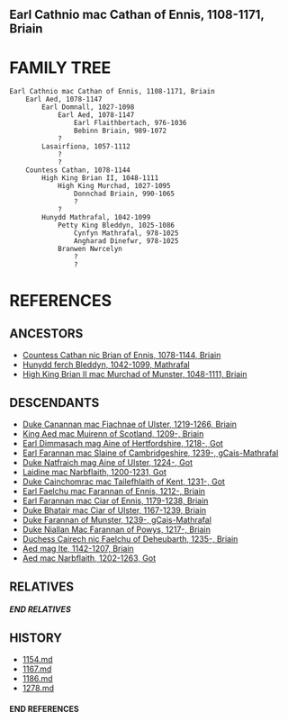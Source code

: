 ## Earl Cathnio mac Cathan of Ennis, 1108-1171, Briain

# FAMILY TREE

```
Earl Cathnio mac Cathan of Ennis, 1108-1171, Briain
    Earl Aed, 1078-1147
        Earl Domnall, 1027-1098
            Earl Aed, 1078-1147
                Earl Flaithbertach, 976-1036
                Bebinn Briain, 989-1072
            ?
        Lasairfiona, 1057-1112
            ?
            ?
    Countess Cathan, 1078-1144
        High King Brian II, 1048-1111
            High King Murchad, 1027-1095
                Donnchad Briain, 990-1065
                ?
            ?
        Hunydd Mathrafal, 1042-1099
            Petty King Bleddyn, 1025-1086
                Cynfyn Mathrafal, 978-1025
                Angharad Dinefwr, 978-1025
            Branwen Nwrcelyn
                ?
                ?
```


# REFERENCES

## ANCESTORS
* [Countess Cathan nic Brian of Ennis, 1078-1144, Briain](cathan_nic_brian_1078.md)
* [Hunydd ferch Bleddyn, 1042-1099, Mathrafal](hunydd_ferch_bleddyn_1042.md)
* [High King Brian II mac Murchad of Munster, 1048-1111, Briain](brian_ii_mac_murchad_1048.md)

## DESCENDANTS
* [Duke Canannan mac Fiachnae of Ulster, 1219-1266, Briain](canannan_mac_fiachnae_1219.md)
* [King Aed mac Muirenn of Scotland, 1209-, Briain](aed_mac_muirenn_1209.md)
* [Earl Dimmasach mag Aine of Hertfordshire, 1218-, Got](dimmasach_mag_aine_1218.md)
* [Earl Farannan mac Slaine of Cambridgeshire, 1239-, gCais-Mathrafal](farannan_mac_slaine_1239.md)
* [Duke Natfraich mag Aine of Ulster, 1224-, Got](natfraich_mag_aine_1224.md)
* [Laidine mac Narbflaith, 1200-1231, Got](laidine_mac_narbflaith_1200.md)
* [Duke Cainchomrac mac Tailefhlaith of Kent, 1231-, Got](cainchomrac_tailefhlaith_1231.md)
* [Earl Faelchu mac Farannan of Ennis, 1212-, Briain](faelchu_mac_farannan_1212.md)
* [Earl Farannan mac Ciar of Ennis, 1179-1238, Briain](farannan_mac_ciar_1179.md)
* [Duke Bhatair mac Ciar of Ulster, 1167-1239, Briain](bhatair_mac_ciar_1167.md)
* [Duke Farannan of Munster, 1239-, gCais-Mathrafal](farannan_1239.md)
* [Duke Niallan Mac Farannan of Powys, 1217-, Briain](niallan_mac_farannan_1217.md)
* [Duchess Cairech nic Faelchu of Deheubarth, 1235-, Briain](cairech_nic_faelchu_1235.md)
* [Aed mag Ite, 1142-1207, Briain](aed_mag_ite_1142.md)
* [Aed mac Narbflaith, 1202-1263, Got](aed_mac_narbflaith_1202.md)

## RELATIVES

##### END RELATIVES 
## HISTORY
* [1154.md](../h/1154.md)
* [1167.md](../h/1167.md)
* [1186.md](../h/1186.md)
* [1278.md](../h/1278.md)

#### END REFERENCES
